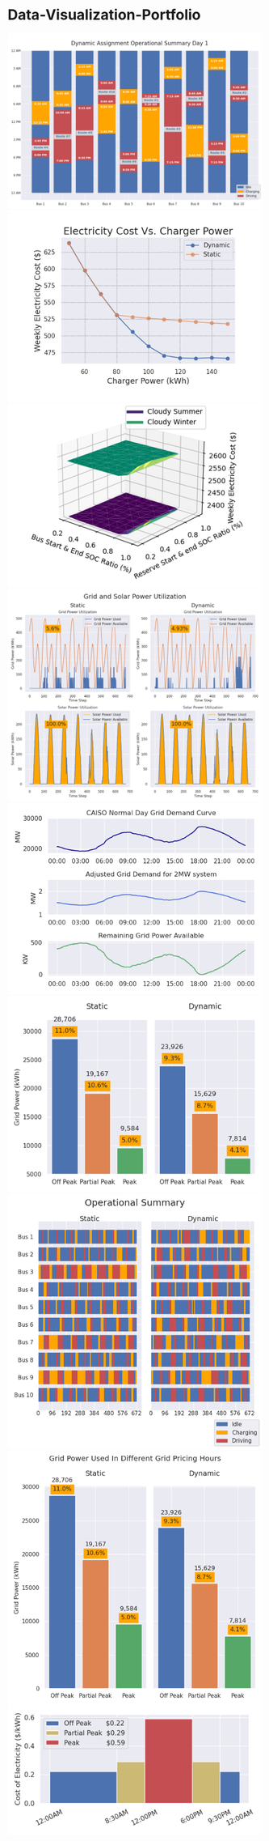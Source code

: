 # Data-Visualization-Portfolio
![](1dayoperationalsummary.png)
![](chargerpowersensitivity.png)
![](cloudy.png)
![](gridandsolarutilization.png)
![](gridpowavail.png)
![](gridpowertimeuse.png)
![](operationalsummary.png)
![](touconsumption.png)
![](tougraph.png)
